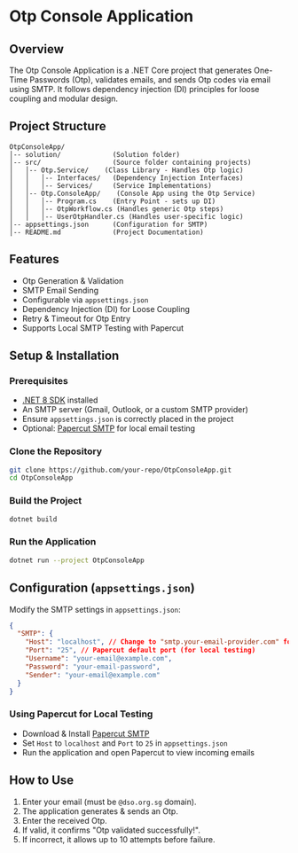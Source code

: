 # Otp Console Application

## Overview
The Otp Console Application is a .NET Core project that generates One-Time Passwords (Otp), validates emails, and sends Otp codes via email using SMTP. It follows dependency injection (DI) principles for loose coupling and modular design.

## Project Structure
```
OtpConsoleApp/
│-- solution/             (Solution folder)
│-- src/                  (Source folder containing projects)
│   │-- Otp.Service/    (Class Library - Handles Otp logic)
│   │   │-- Interfaces/   (Dependency Injection Interfaces)
│   │   │-- Services/     (Service Implementations)
│   │-- Otp.ConsoleApp/    (Console App using the Otp Service)
│   │   │-- Program.cs    (Entry Point - sets up DI)
│   │   │-- OtpWorkflow.cs (Handles generic Otp steps)
│   │   │-- UserOtpHandler.cs (Handles user-specific logic)
│-- appsettings.json      (Configuration for SMTP)
│-- README.md             (Project Documentation)
```

## Features
- Otp Generation & Validation  
- SMTP Email Sending  
- Configurable via `appsettings.json`  
- Dependency Injection (DI) for Loose Coupling  
- Retry & Timeout for Otp Entry  
- Supports Local SMTP Testing with Papercut  

## Setup & Installation

### Prerequisites
- [.NET 8 SDK](https://dotnet.microsoft.com/en-us/download/dotnet/8.0) installed
- An SMTP server (Gmail, Outlook, or a custom SMTP provider)
- Ensure `appsettings.json` is correctly placed in the project
- Optional: [Papercut SMTP](https://github.com/ChangemakerStudios/Papercut-SMTP) for local email testing

### Clone the Repository
```sh
git clone https://github.com/your-repo/OtpConsoleApp.git
cd OtpConsoleApp
```

### Build the Project
```sh
dotnet build
```

### Run the Application
```sh
dotnet run --project OtpConsoleApp
```

## Configuration (`appsettings.json`)

Modify the SMTP settings in `appsettings.json`:
```json
{
  "SMTP": {
    "Host": "localhost", // Change to "smtp.your-email-provider.com" for production
    "Port": "25", // Papercut default port (for local testing)
    "Username": "your-email@example.com",
    "Password": "your-email-password",
    "Sender": "your-email@example.com"
  }
}
```

### Using Papercut for Local Testing
- Download & Install [Papercut SMTP](https://github.com/ChangemakerStudios/Papercut-SMTP)
- Set `Host` to `localhost` and `Port` to `25` in `appsettings.json`
- Run the application and open Papercut to view incoming emails

## How to Use

1. Enter your email (must be `@dso.org.sg` domain).  
2. The application generates & sends an Otp.  
3. Enter the received Otp.  
4. If valid, it confirms "Otp validated successfully!".  
5. If incorrect, it allows up to 10 attempts before failure.  


